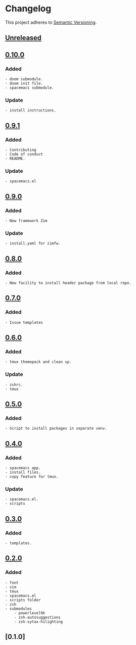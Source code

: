 # Changelog

This project adheres to [Semantic Versioning](http://semver.org/spec/v2.0.0.html).

## [Unreleased]

## [0.10.0]
### Added
    - doom submodule.
    - doom init file.
    - spacemacs submodule.
### Update
    - install instructions.

## [0.9.1]
### Added
    - Contributing
    - Code of conduct
    - README.
### Update
    - spacemacs.el

## [0.9.0]
### Added
    - New framework Zim
### Update
    - install.yaml for zimfw.

## [0.8.0]
### Added
    - New facility to install header package from local repo.

## [0.7.0]
### Added
    - Issue templates

## [0.6.0]
### Added
    - tmux themepack and clean up.
### Update
    - zshrc.
    - tmux

## [0.5.0]
### Added
    - Script to install packages in separate venv.

## [0.4.0]
### Added
    - spacemacs app.
    - install files.
    - copy feature for tmux.
### Update
    - spacemacs.el.
    - scripts

## [0.3.0]
### Added
    - templates.

## [0.2.0]
### Added
    - font
    - vim
    - tmux
    - spacemacs.el
    - scripts folder
    - zsh
    - submodules
        - powerlevel9k
        - zsh-autosuggestions
        - zsh-sytax-hilighting

## [0.1.0]

[Unreleased]: https://gitlab.com/justinekizhak/dotfiles/compare/v0.10.0...develop
[0.2.0]: https://gitlab.com/justinekizhak/dotfiles/compare/v0.1.0...v0.2.0
[0.3.0]: https://gitlab.com/justinekizhak/dotfiles/compare/v0.2.0...v0.3.0
[0.4.0]: https://gitlab.com/justinekizhak/dotfiles/compare/v0.3.0...v0.4.0
[0.5.0]: https://gitlab.com/justinekizhak/dotfiles/compare/v0.4.0...v0.5.0
[0.6.0]: https://gitlab.com/justinekizhak/dotfiles/compare/v0.5.0...v0.6.0
[0.7.0]: https://gitlab.com/justinekizhak/dotfiles/compare/v0.6.0...v0.7.0
[0.8.0]: https://gitlab.com/justinekizhak/dotfiles/compare/v0.7.0...v0.8.0
[0.9.0]: https://gitlab.com/justinekizhak/dotfiles/compare/v0.8.0...v0.9.0
[0.9.1]: https://gitlab.com/justinekizhak/dotfiles/compare/v0.9.0...v0.9.1
[0.10.0]: https://gitlab.com/justinekizhak/dotfiles/compare/v0.9.1...v0.10.0
